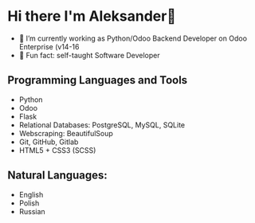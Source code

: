 # Hi there I'm Aleksander👋

- 🔭 I’m currently working as Python/Odoo Backend Developer on Odoo Enterprise (v14-16
- 🤔 Fun fact: self-taught Software Developer</p>


## Programming Languages and Tools
- Python
- Odoo
- Flask
- Relational Databases: PostgreSQL, MySQL, SQLite
- Webscraping: BeautifulSoup
- Git, GitHub, Gitlab
- HTML5 + CSS3 (SCSS)


## Natural Languages:
- English
- Polish
- Russian
